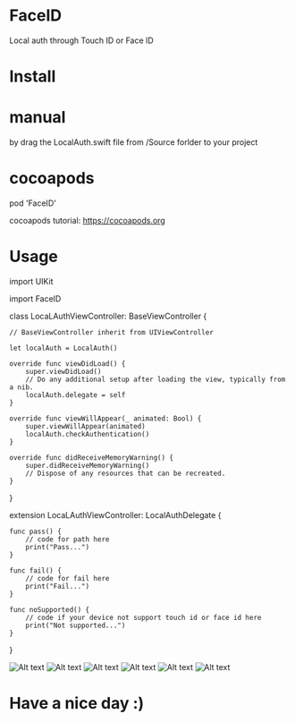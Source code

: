 # FaceID
Local auth through Touch ID or Face ID

# Install

# manual

by drag the LocalAuth.swift file from /Source forlder to your project

# cocoapods

pod 'FaceID'

cocoapods tutorial: https://cocoapods.org

# Usage 

import UIKit

import FaceID

class LocaLAuthViewController: BaseViewController {

    // BaseViewController inherit from UIViewController
    
    let localAuth = LocalAuth()
    
    override func viewDidLoad() {
        super.viewDidLoad()
        // Do any additional setup after loading the view, typically from a nib.
        localAuth.delegate = self
    }
    
    override func viewWillAppear(_ animated: Bool) {
        super.viewWillAppear(animated)
        localAuth.checkAuthentication()
    }

    override func didReceiveMemoryWarning() {
        super.didReceiveMemoryWarning()
        // Dispose of any resources that can be recreated.
    }
    
}

extension LocaLAuthViewController: LocalAuthDelegate
{

    func pass() {
        // code for path here
        print("Pass...")
    }
    
    func fail() {
        // code for fail here
        print("Fail...")
    }
    
    func noSupported() {
        // code if your device not support touch id or face id here
        print("Not supported...")
    }
    
}

![Alt text](https://s10.postimg.org/tb27w9pp1/i_Phone_X-_Enrolled.png?raw=true "Enable Face ID")
![Alt text](https://s10.postimg.org/gjo1ps32d/i_Phone_X-_Matched.png?raw=true "Face ID matching")
![Alt text](https://s10.postimg.org/cnaptsad1/i_Phone_X-_Not_Matched.png?raw=true "Face ID not mathching")
![Alt text](https://s10.postimg.org/cys670w39/i_Phone6s-_Enrolled.png?raw=true "Enable Touch ID")
![Alt text](https://s10.postimg.org/v2v6r61c5/i_Phone6s-_Matched.png?raw=true "Touch ID matching")
![Alt text](https://s10.postimg.org/fu59ddzxx/i_Phone6s-_Not_Matched.png?raw=true "Touch ID not matching")

# Have a nice day :)
